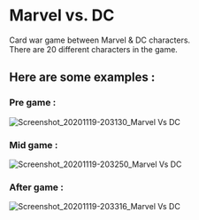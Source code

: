 # Marvel vs. DC

Card war game between Marvel & DC characters.
<br/>There are 20 different characters in the game.

## Here are some examples :

### Pre game :
![Screenshot_20201119-203130_Marvel Vs DC](https://user-images.githubusercontent.com/48724924/99709069-5cd06b80-2aa7-11eb-8775-b21f9ac5c354.jpg)

### Mid game :
![Screenshot_20201119-203250_Marvel Vs DC](https://user-images.githubusercontent.com/48724924/99709340-bb95e500-2aa7-11eb-97cd-ac8a6f5fdea7.jpg)

### After game :
![Screenshot_20201119-203316_Marvel Vs DC](https://user-images.githubusercontent.com/48724924/99709418-d36d6900-2aa7-11eb-9d55-79c903838a77.jpg)

